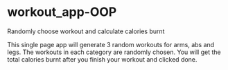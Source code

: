 # workout_app-OOP
Randomly choose workout and calculate calories burnt

This single page app will generate 3 random workouts for arms, abs and legs.
The workouts in each category are randomly chosen.
You will get the total calories burnt after you finish your workout and clicked done.  
